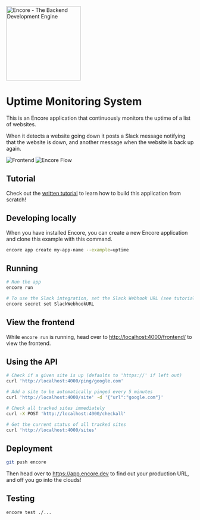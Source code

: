 <img width="200px" src="https://encore.dev/assets/branding/logo/logo.svg" alt="Encore - The Backend Development Engine" />

# Uptime Monitoring System

This is an Encore application that continuously monitors the uptime of a list of websites.

When it detects a website going down it posts a Slack message notifying that the website is down, and another message when the website is back up again.

![Frontend](./images/frontend.png)
![Encore Flow](./images/encore-flow.png)

## Tutorial

Check out the [written tutorial](https://encore.dev/docs/tutorials/uptime) to learn how to build this application from scratch!

## Developing locally

When you have installed Encore, you can create a new Encore application and clone this example with this command.

```bash
encore app create my-app-name --example=uptime
```

## Running

```bash
# Run the app
encore run

# To use the Slack integration, set the Slack Webhook URL (see tutorial above).
encore secret set SlackWebhookURL
```

## View the frontend
While `encore run` is running, head over to <http://localhost:4000/frontend/> to view the frontend.

## Using the API

```bash
# Check if a given site is up (defaults to 'https://' if left out)
curl 'http://localhost:4000/ping/google.com'

# Add a site to be automatically pinged every 5 minutes
curl 'http://localhost:4000/site' -d '{"url":"google.com"}'

# Check all tracked sites immediately
curl -X POST 'http://localhost:4000/checkall'

# Get the current status of all tracked sites
curl 'http://localhost:4000/sites'
```

## Deployment

```bash
git push encore
```

Then head over to <https://app.encore.dev> to find out your production URL, and off you go into the clouds!

## Testing

```bash
encore test ./...
```